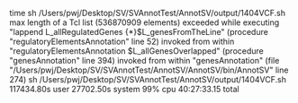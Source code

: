 time sh /Users/pwj/Desktop/SV/SVAnnotTest/AnnotSV/output/1404VCF.sh
max length of a Tcl list (536870909 elements) exceeded
    while executing
"lappend L_allRegulatedGenes {*}$L_genesFromTheLine"
    (procedure "regulatoryElementsAnnotation" line 52)
    invoked from within
"regulatoryElementsAnnotation $L_allGenesOverlapped"
    (procedure "genesAnnotation" line 394)
    invoked from within
"genesAnnotation"
    (file "/Users/pwj/Desktop/SV/SVAnnotTest/AnnotSV/AnnotSV/bin/AnnotSV" line 274)
sh /Users/pwj/Desktop/SV/SVAnnotTest/AnnotSV/output/1404VCF.sh  117434.80s user 27702.50s system 99% cpu 40:27:33.15 total